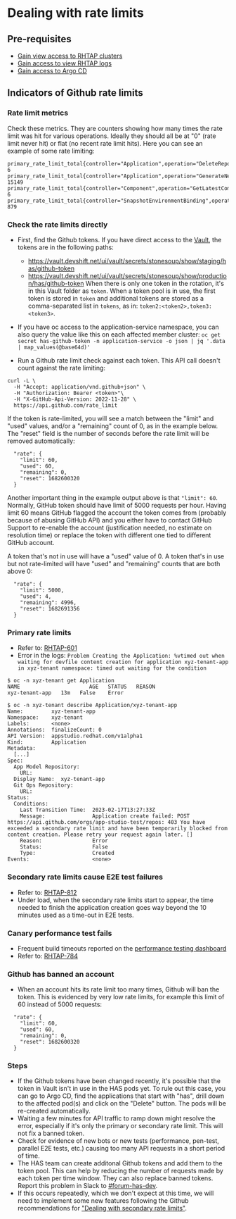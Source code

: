 # Dealing with rate limits

## Pre-requisites

* [Gain view access to RHTAP clusters](https://gitlab.cee.redhat.com/service/app-interface/-/blob/master/docs/stonesoup/sop/logs.md)
* [Gain access to view RHTAP logs](https://gitlab.cee.redhat.com/service/app-interface/-/blob/master/docs/stonesoup/sop/logs.md)
* [Gain access to Argo CD](https://gitlab.cee.redhat.com/service/app-interface/-/blob/master/docs/stonesoup/sop/fleet-manager-argocd.md)

## Indicators of Github rate limits

### Rate limit metrics

Check these metrics. They are counters showing how many times the rate limit was hit for various operations. Ideally they should all be at "0" (rate limit never hit) or flat (no recent rate limit hits). Here you can see an example of some rate limiting:
```
primary_rate_limit_total{controller="Application",operation="DeleteRepository",tokenName="GITHUB_AUTH_TOKEN"} 6
primary_rate_limit_total{controller="Application",operation="GenerateNewRepository",tokenName="GITHUB_AUTH_TOKEN"} 15149
primary_rate_limit_total{controller="Component",operation="GetLatestCommitSHAFromRepository",tokenName="GITHUB_AUTH_TOKEN"} 6
primary_rate_limit_total{controller="SnapshotEnvironmentBinding",operation="GetLatestCommitSHAFromRepository",tokenName="GITHUB_AUTH_TOKEN"} 879
```

### Check the rate limits directly

* First, find the Github tokens.  If you have direct access to the [Vault](https://vault.devshift.net/ui/vault/secrets/stonesoup/list), the tokens are in the following paths:
  * https://vault.devshift.net/ui/vault/secrets/stonesoup/show/staging/has/github-token
  * https://vault.devshift.net/ui/vault/secrets/stonesoup/show/production/has/github-token
When there is only one token in the rotation, it's in this Vault folder as `token`. When a token pool is in use, the first token is stored in `token` and additional tokens are stored as a comma-separated list in `tokens`, as in: `token2:<token2>,token3:<token3>`.

* If you have oc access to the application-service namespace, you can also query the value like this on each affected member cluster: `oc get secret has-github-token -n application-service -o json | jq '.data | map_values(@base64d)'`

* Run a Github rate limit check against each token. This API call doesn't count against the rate limiting:
```
curl -L \                               
  -H "Accept: application/vnd.github+json" \
  -H "Authorization: Bearer <token>"\
  -H "X-GitHub-Api-Version: 2022-11-28" \
  https://api.github.com/rate_limit
```

If the token is rate-limited, you will see a match between the "limit" and "used" values, and/or a "remaining" count of 0, as in the example below. The "reset" field is the number of seconds before the rate limit will be removed automatically:
```
  "rate": {
    "limit": 60,
    "used": 60,
    "remaining": 0,
    "reset": 1682600320
  }
```

Another important thing in the example output above is that `"limit": 60`. Normally, GitHub token should have limit of 5000 requests per hour. Having limit 60 means GitHub flagged the account the token comes from (probably because of abusing GitHub API) and you either have to contact GitHub Support to re-enable the account (justification needed, no estimate on resolution time) or replace the token with different one tied to different GitHub account.

A token that's not in use will have a "used" value of 0.  A token that's in use but not rate-limited will have "used" and "remaining" counts that are both above 0:
```
  "rate": {
    "limit": 5000,
    "used": 4,
    "remaining": 4996,
    "reset": 1682691356
  }
```

### Primary rate limits

* Refer to: [RHTAP-601](https://issues.redhat.com/browse/RHTAP-601)
* Error in the logs: `Problem Creating the Application: %vtimed out when waiting for devfile content creation for application xyz-tenant-app in xyz-tenant namespace: timed out waiting for the condition` 

```
$ oc -n xyz-tenant get Application
NAME                      AGE   STATUS   REASON
xyz-tenant-app   13m   False    Error 

$ oc -n xyz-tenant describe Application/xyz-tenant-app
Name:         xyz-tenant-app
Namespace:    xyz-tenant
Labels:       <none>
Annotations:  finalizeCount: 0
API Version:  appstudio.redhat.com/v1alpha1
Kind:         Application
Metadata:
  [...]
Spec:
  App Model Repository:
    URL:         
  Display Name:  xyz-tenant-app
  Git Ops Repository:
    URL:  
Status:
  Conditions:
    Last Transition Time:  2023-02-17T13:27:33Z
    Message:               Application create failed: POST https://api.github.com/orgs/app-studio-test/repos: 403 You have exceeded a secondary rate limit and have been temporarily blocked from content creation. Please retry your request again later. []
    Reason:                Error
    Status:                False
    Type:                  Created
Events:                    <none> 
```

### Secondary rate limits cause E2E test failures

* Refer to: [RHTAP-812](https://issues.redhat.com/browse/RHTAP-812)
* Under load, when the secondary rate limits start to appear, the time needed to finish the application creation goes way beyond the 10 minutes used as a time-out in E2E tests.

### Canary performance test fails

* Frequent build timeouts reported on the [performance testing dashboard](http://kibana.intlab.perf-infra.lab.eng.rdu2.redhat.com/app/dashboards#/view/01508c40-d5e0-11ed-a972-8971ce66b77d)
* Refer to: [RHTAP-784](https://issues.redhat.com/browse/RHTAP-784)

### Github has banned an account

* When an account hits its rate limit too many times, Github will ban the token. This is evidenced by very low rate limits, for example this limit of 60 instead of 5000 requests: 
```
  "rate": {
    "limit": 60,
    "used": 60,
    "remaining": 0,
    "reset": 1682600320
  }
```

### Steps

* If the Github tokens have been changed recently, it's possible that the token in Vault isn't in use in the HAS pods yet.  To rule out this case, you can go to Argo CD, find the applications that start with "has", drill down to the affected pod(s) and click on the "Delete" button.  The pods will be re-created automatically.
* Waiting a few minutes for API traffic to ramp down might resolve the error, especially if it's only the primary or secondary rate limit.  This will not fix a banned token.
* Check for evidence of new bots or new tests (performance, pen-test, parallel E2E tests, etc.) causing too many API requests in a short period of time.
* The HAS team can create additonal Github tokens and add them to the token pool.  This can help by reducing the number of requests made by each token per time window.  They can also replace banned tokens.  Report this problem in Slack to [#forum-has-dev](https://redhat-internal.slack.com/archives/C02HZRGKDEY).
* If this occurs repeatedly, which we don't expect at this time, we will need to implement some new features following the Github recommendations for ["Dealing with secondary rate limits"](https://docs.github.com/en/rest/guides/best-practices-for-integrators?apiVersion=2022-11-28#dealing-with-secondary-rate-limits).
